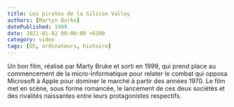 ```yaml
---
title: Les pirates de la Silicon Valley
authors: [Martyn Burke]
datePublished: 1999
date: 2021-01-02 00:00:00 +0100
category: video
tags: [OS, ordinateurs, histoire]
---
```

Un bon film, réalisé par Marty Bruke et sorti en 1999, qui prend place au commencement de la micro-informatique pour relater le combat qui opposa Microsoft à Apple pour dominer le marché à partir des années 1970. Le film met en scène, sous forme romancée, le lancement de ces deux sociétés et des rivalités naissantes entre leurs protagonistes respectifs.